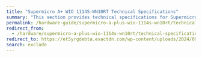 ```yaml
---
title: "Supermicro A+ WIO 1114S-WN10RT Technical Specifications"
summary: "This section provides technical specifications for Supermicro 1114S node types."
permalink: /hardware-guide/supermicro-a-plus-wio-1114s-wn10rt/technical-specifications.html
redirect_from:
  - /hardware/supermicro-a-plus-wio-1114s-wn10rt/technical-specifications.html
redirect_to: https://et5yrgdebta.exactdn.com/wp-content/uploads/2024/09/Supermicro-and-Qumulo-Data-Sheet-September-2024.pdf
search: exclude
---
```

